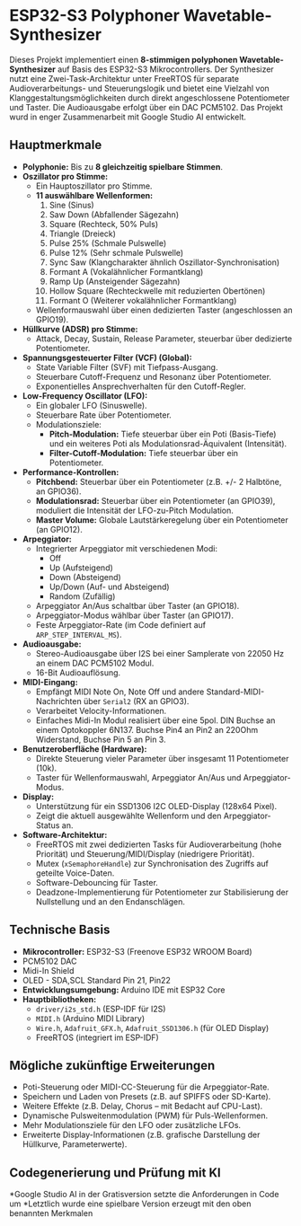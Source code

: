 # ESP32-S3 Polyphoner Wavetable-Synthesizer

Dieses Projekt implementiert einen **8-stimmigen polyphonen Wavetable-Synthesizer** auf Basis des ESP32-S3 Mikrocontrollers. Der Synthesizer nutzt eine Zwei-Task-Architektur unter FreeRTOS für separate Audioverarbeitungs- und Steuerungslogik und bietet eine Vielzahl von Klanggestaltungsmöglichkeiten durch direkt angeschlossene Potentiometer und Taster. Die Audioausgabe erfolgt über ein DAC PCM5102. Das Projekt wurd in enger Zusammenarbeit mit Google Studio AI entwickelt.

## Hauptmerkmale

*   **Polyphonie:** Bis zu **8 gleichzeitig spielbare Stimmen**.
*   **Oszillator pro Stimme:**
    *   Ein Hauptoszillator pro Stimme.
    *   **11 auswählbare Wellenformen:**
        1.  Sine (Sinus)
        2.  Saw Down (Abfallender Sägezahn)
        3.  Square (Rechteck, 50% Puls)
        4.  Triangle (Dreieck)
        5.  Pulse 25% (Schmale Pulswelle)
        6.  Pulse 12% (Sehr schmale Pulswelle)
        7.  Sync Saw (Klangcharakter ähnlich Oszillator-Synchronisation)
        8.  Formant A (Vokalähnlicher Formantklang)
        9.  Ramp Up (Ansteigender Sägezahn)
        10. Hollow Square (Rechteckwelle mit reduzierten Obertönen)
        11. Formant O (Weiterer vokalähnlicher Formantklang)
    *   Wellenformauswahl über einen dedizierten Taster (angeschlossen an GPIO19).
*   **Hüllkurve (ADSR) pro Stimme:**
    *   Attack, Decay, Sustain, Release Parameter, steuerbar über dedizierte Potentiometer.
*   **Spannungsgesteuerter Filter (VCF) (Global):**
    *   State Variable Filter (SVF) mit Tiefpass-Ausgang.
    *   Steuerbare Cutoff-Frequenz und Resonanz über Potentiometer.
    *   Exponentielles Ansprechverhalten für den Cutoff-Regler.
*   **Low-Frequency Oscillator (LFO):**
    *   Ein globaler LFO (Sinuswelle).
    *   Steuerbare Rate über Potentiometer.
    *   Modulationsziele:
        *   **Pitch-Modulation:** Tiefe steuerbar über ein Poti (Basis-Tiefe) und ein weiteres Poti als Modulationsrad-Äquivalent (Intensität).
        *   **Filter-Cutoff-Modulation:** Tiefe steuerbar über ein Potentiometer.
*   **Performance-Kontrollen:**
    *   **Pitchbend:** Steuerbar über ein Potentiometer (z.B. +/- 2 Halbtöne, an GPIO36).
    *   **Modulationsrad:** Steuerbar über ein Potentiometer (an GPIO39), moduliert die Intensität der LFO-zu-Pitch Modulation.
    *   **Master Volume:** Globale Lautstärkeregelung über ein Potentiometer (an GPIO12).
*   **Arpeggiator:**
    *   Integrierter Arpeggiator mit verschiedenen Modi:
        *   Off
        *   Up (Aufsteigend)
        *   Down (Absteigend)
        *   Up/Down (Auf- und Absteigend)
        *   Random (Zufällig)
    *   Arpeggiator An/Aus schaltbar über Taster (an GPIO18).
    *   Arpeggiator-Modus wählbar über Taster (an GPIO17).
    *   Feste Arpeggiator-Rate (im Code definiert auf `ARP_STEP_INTERVAL_MS`).
*   **Audioausgabe:**
    *   Stereo-Audioausgabe über I2S bei einer Samplerate von 22050 Hz an einem DAC PCM5102 Modul.
    *   16-Bit Audioauflösung.
*   **MIDI-Eingang:**
    *   Empfängt MIDI Note On, Note Off und andere Standard-MIDI-Nachrichten über `Serial2` (RX an GPIO3).
    *   Verarbeitet Velocity-Informationen.
    *   Einfaches Midi-In Modul realisiert über eine 5pol. DIN Buchse an einem Optokoppler 6N137. Buchse Pin4 an Pin2 an 220Ohm Widerstand, Buchse Pin 5 an Pin 3.
*   **Benutzeroberfläche (Hardware):**
    *   Direkte Steuerung vieler Parameter über insgesamt 11 Potentiometer (10k).
    *   Taster für Wellenformauswahl, Arpeggiator An/Aus und Arpeggiator-Modus.
*   **Display:**
    *   Unterstützung für ein SSD1306 I2C OLED-Display (128x64 Pixel).
    *   Zeigt die aktuell ausgewählte Wellenform und den Arpeggiator-Status an.
*   **Software-Architektur:**
    *   FreeRTOS mit zwei dedizierten Tasks für Audioverarbeitung (hohe Priorität) und Steuerung/MIDI/Display (niedrigere Priorität).
    *   Mutex (`xSemaphoreHandle`) zur Synchronisation des Zugriffs auf geteilte Voice-Daten.
    *   Software-Debouncing für Taster.
    *   Deadzone-Implementierung für Potentiometer zur Stabilisierung der Nullstellung und an den Endanschlägen.

## Technische Basis

*   **Mikrocontroller:** ESP32-S3 (Freenove ESP32 WROOM Board)
*   PCM5102 DAC
*   Midi-In Shield
*   OLED - SDA,SCL Standard Pin 21, Pin22
*   **Entwicklungsumgebung:** Arduino IDE mit ESP32 Core
*   **Hauptbibliotheken:**
    *   `driver/i2s_std.h` (ESP-IDF für I2S)
    *   `MIDI.h` (Arduino MIDI Library)
    *   `Wire.h`, `Adafruit_GFX.h`, `Adafruit_SSD1306.h` (für OLED Display)
    *   FreeRTOS (integriert im ESP-IDF)

## Mögliche zukünftige Erweiterungen

*   Poti-Steuerung oder MIDI-CC-Steuerung für die Arpeggiator-Rate.
*   Speichern und Laden von Presets (z.B. auf SPIFFS oder SD-Karte).
*   Weitere Effekte (z.B. Delay, Chorus – mit Bedacht auf CPU-Last).
*   Dynamische Pulsweitenmodulation (PWM) für Puls-Wellenformen.
*   Mehr Modulationsziele für den LFO oder zusätzliche LFOs.
*   Erweiterte Display-Informationen (z.B. grafische Darstellung der Hüllkurve, Parameterwerte).

  ## Codegenerierung und Prüfung mit KI
  *Google Studio AI in der Gratisversion setzte die Anforderungen in Code um
  *Letztlich wurde eine spielbare Version erzeugt mit den oben benannten Merkmalen
